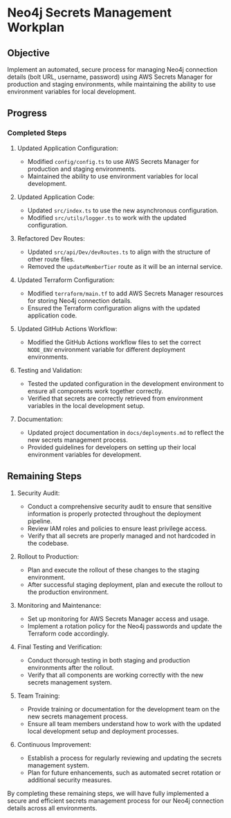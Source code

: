 # Neo4j Secrets Management Workplan

## Objective
Implement an automated, secure process for managing Neo4j connection details (bolt URL, username, password) using AWS Secrets Manager for production and staging environments, while maintaining the ability to use environment variables for local development.

## Progress

### Completed Steps
1. Updated Application Configuration:
   - Modified `config/config.ts` to use AWS Secrets Manager for production and staging environments.
   - Maintained the ability to use environment variables for local development.

2. Updated Application Code:
   - Updated `src/index.ts` to use the new asynchronous configuration.
   - Modified `src/utils/logger.ts` to work with the updated configuration.

3. Refactored Dev Routes:
   - Updated `src/api/Dev/devRoutes.ts` to align with the structure of other route files.
   - Removed the `updateMemberTier` route as it will be an internal service.

4. Updated Terraform Configuration:
   - Modified `terraform/main.tf` to add AWS Secrets Manager resources for storing Neo4j connection details.
   - Ensured the Terraform configuration aligns with the updated application code.

5. Updated GitHub Actions Workflow:
   - Modified the GitHub Actions workflow files to set the correct `NODE_ENV` environment variable for different deployment environments.

6. Testing and Validation:
   - Tested the updated configuration in the development environment to ensure all components work together correctly.
   - Verified that secrets are correctly retrieved from environment variables in the local development setup.

7. Documentation:
   - Updated project documentation in `docs/deployments.md` to reflect the new secrets management process.
   - Provided guidelines for developers on setting up their local environment variables for development.

## Remaining Steps

1. Security Audit:
   - Conduct a comprehensive security audit to ensure that sensitive information is properly protected throughout the deployment pipeline.
   - Review IAM roles and policies to ensure least privilege access.
   - Verify that all secrets are properly managed and not hardcoded in the codebase.

2. Rollout to Production:
   - Plan and execute the rollout of these changes to the staging environment.
   - After successful staging deployment, plan and execute the rollout to the production environment.

3. Monitoring and Maintenance:
   - Set up monitoring for AWS Secrets Manager access and usage.
   - Implement a rotation policy for the Neo4j passwords and update the Terraform code accordingly.

4. Final Testing and Verification:
   - Conduct thorough testing in both staging and production environments after the rollout.
   - Verify that all components are working correctly with the new secrets management system.

5. Team Training:
   - Provide training or documentation for the development team on the new secrets management process.
   - Ensure all team members understand how to work with the updated local development setup and deployment processes.

6. Continuous Improvement:
   - Establish a process for regularly reviewing and updating the secrets management system.
   - Plan for future enhancements, such as automated secret rotation or additional security measures.

By completing these remaining steps, we will have fully implemented a secure and efficient secrets management process for our Neo4j connection details across all environments.